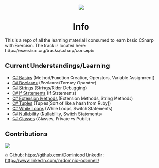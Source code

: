 <p align="center">
  <img src="https://blog.dominwrites.com/wp-content/uploads/2022/07/cropped-cropped-cropped-D-1.png" />
</p>
<center><h1>Info</h1></center>
 This is a repo of all the learning material I consumed to learn basic CSharp with Exercism. The track is located here: https://exercism.org/tracks/csharp/concepts

<h2>Current Understandings/Learning</h2>
<ul>
    <li><a href="https://github.com/Dominicod/BasicCSharpLearning/blob/main/lucians-luscious-lasagna/LuciansLusciousLasagna.cs">C# Basics</a> (Method/Function Creation, Operators, Variable Assignment)</li>
    <li><a href="https://github.com/Dominicod/BasicCSharpLearning/blob/main/annalyns-infiltration/AnnalynsInfiltration.cs">C# Booleans</a> (Booleans/Ternary Operator)</li>
    <li><a href="https://github.com/Dominicod/BasicCSharpLearning/blob/main/log-levels/LogLevels.cs">C# Strings</a> (Strings/Rider Debugging)</li>
    <li><a href="https://github.com/Dominicod/BasicCSharpLearning/blob/main/cars-assemble/CarsAssemble.cs">C# If Statements</a> (If Statements)</li>
    <li><a href="https://github.com/Dominicod/BasicCSharpLearning/blob/main/log-analysis/LogAnalysis.cs">C# Extension Methods</a> (Extension Methods, String Methods)</li>
    <li><a href="https://github.com/Dominicod/BasicCSharpLearning/blob/main/phone-number-analysis/PhoneNumberAnalysis.cs">C# Tuples</a> (Tuples[Sort of like a hash from Ruby])</li>
    <li><a href="https://github.com/Dominicod/BasicCSharpLearning/blob/main/interest-is-interesting/InterestIsInteresting.cs">C# While Loops</a> (While Loops, Switch Statements)</li>
    <li><a href="https://github.com/Dominicod/BasicCSharpLearning/blob/main/tim-from-marketing/TimFromMarketing.cs">C# Nullability</a> (Nullability, Switch Statements)</li>
    <li><a href="https://github.com/Dominicod/BasicCSharpLearning/blob/main/elons-toys/ElonsToys.cs">C# Classes</a> (Classes, Private vs Public)</li>
</ul>

## Contributions
<a href="https://github.com/Dominicod/rails-engine-lite/graphs/contributors">
  <img src="https://contrib.rocks/image?repo=Dominicod/rails-engine-lite" />
</a>
<p>🔥 Github: <a href="https://github.com/Dominicod">https://github.com/Dominicod</a> LinkedIn: <a href="https://www.linkedin.com/in/dominic-odonnell/">https://www.linkedin.com/in/dominic-odonnell/</a>  </p>


